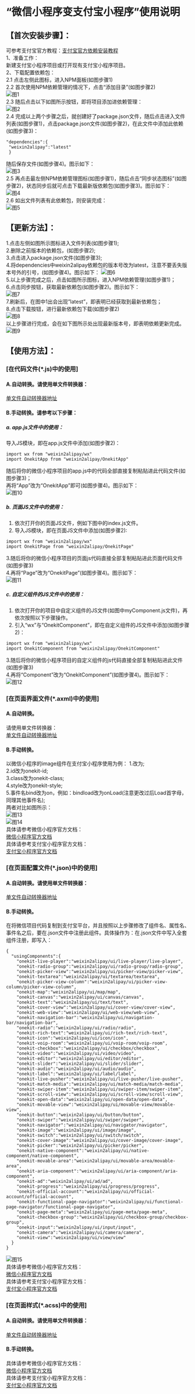 # “微信小程序变支付宝小程序”使用说明
## 【首次安装步骤】：
可参考支付宝官方教程：[支付宝官方依赖安装教程](https://opendocs.alipay.com/mini/ide/npm-manage)  
1、准备工作：  
新建支付宝小程序项目或打开现有支付宝小程序项目。  
2、下载配置依赖包：  
 2.1 点击左侧此图标，进入NPM面板(如图步骤1)  
 2.2 首次使用NPM依赖管理的情况下，点击“添加目录”(如图步骤2)  
![图1](https://github.com/www-onekit-cn/weixin2alipay/blob/8983e2658b667fc6377be70b469c8a8b8993c5f1/readme/1.png)  
2.3 随后点击以下如图所示按钮，即将项目添加进依赖管理：  
![图2](https://github.com/www-onekit-cn/weixin2alipay/blob/8983e2658b667fc6377be70b469c8a8b8993c5f1/readme/2.png)  
2.4  完成以上两个步骤之后，就创建好了package.json文件，随后点击进入文件列表(如图步骤1)，点击package.json文件(如图步骤2)，在此文件中添加此依赖(如图步骤3)：  
```
"dependencies":{  
 "weixin2alipay":"latest"  
 }
```  
随后保存文件(如图步骤4)。图示如下：  
![图3](https://github.com/www-onekit-cn/weixin2alipay/blob/8983e2658b667fc6377be70b469c8a8b8993c5f1/readme/3.png)   
2.5 再点击最左侧NPM依赖管理图标(如图步骤1)，随后点击“同步状态图标”(如图步骤2)，状态同步后就可点击下载最新版依赖包(如图步骤3)。图示如下：  
![图4](https://github.com/www-onekit-cn/weixin2alipay/blob/8983e2658b667fc6377be70b469c8a8b8993c5f1/readme/4.png)  
2.6 如出文件列表有此依赖包，则安装完成：  
![图5](https://github.com/www-onekit-cn/weixin2alipay/blob/8983e2658b667fc6377be70b469c8a8b8993c5f1/readme/5.png)  
## 【更新方法】：  
1.点击左侧如图所示图标进入文件列表(如图步骤1);  
2.删除之前版本的依赖包，(如图步骤2);  
3.点击进入package.json文件(如图步骤3);  
4.将dependencies中weixin2alipay依赖包的版本号改为latest，注意不要丢失版本号外的引号，(如图步骤4)。图示如下：  ![图6](https://github.com/www-onekit-cn/weixin2alipay/blob/8983e2658b667fc6377be70b469c8a8b8993c5f1/readme/6.png)   
5.以上步骤完成之后，点击如图所示图标，进入NPM依赖管理(如图步骤1)；  
6.点击同步按钮，获取最新依赖包(如图步骤2)。图示如下：  
![图7](https://github.com/www-onekit-cn/weixin2alipay/blob/8983e2658b667fc6377be70b469c8a8b8993c5f1/readme/7.png)   
7.刷新后，在图中1出会出现”latest”，即表明已经获取到最新依赖包；  
8.点击下载按钮，进行最新依赖包下载(如图步骤2)  
![图8](https://github.com/www-onekit-cn/weixin2alipay/blob/8983e2658b667fc6377be70b469c8a8b8993c5f1/readme/8.png)  
以上步骤进行完成，会在如下图所示处出现最新版本号，即表明依赖更新完成。  
![图9](https://github.com/www-onekit-cn/weixin2alipay/blob/8983e2658b667fc6377be70b469c8a8b8993c5f1/readme/9.png)  
## 【使用方法】：  
### [在代码文件(*.js)中的使用]  
#### A.自动转换。请使用单文件转换器：  
[单文件自动转换器地址](https://www.onekit.cn/file/weixin/alipay/code.html)  
#### B.手动转换。请参考以下步骤：  
##### a.  app.js文件中的使用：  
 导入JS模块，即在app.js文件中添加(如图步骤2)：  
```
import wx from "weixin2alipay/wx"
import OnekitApp from "weixin2alipay/OnekitApp"
```  
 随后将你的微信小程序项目的app.js中的代码全部直接复制粘贴进此代码文件(如图步骤3)；  
 再将“App”改为“OnekitApp”即可(如图步骤4)。图示如下：  
 ![图10](https://github.com/www-onekit-cn/weixin2alipay/blob/8983e2658b667fc6377be70b469c8a8b8993c5f1/readme/10.png)  
##### b. 页面JS文件中的使用：  
 1. 依次打开你的页面JS文件，例如下图中的index.js文件。  
 2. 导入JS模块，即在页面JS文件中添加(如图步骤2):  
 ```
import wx from "weixin2alipay/wx"
import OnekitPage from "weixin2alipay/OnekitPage"
 ```  
 3.随后将你的微信小程序项目的页面js代码直接全部复制粘贴进此页面代码文件(如图步骤3)  
 4.再将“Page”改为“OnekitPage”(如图步骤4)。图示如下：  
 ![图11](https://github.com/www-onekit-cn/weixin2alipay/blob/8983e2658b667fc6377be70b469c8a8b8993c5f1/readme/11.png)  
##### c. 自定义组件的JS文件中的使用：  
 1. 依次打开你的项目中自定义组件的JS文件(如图中myComponent.js文件)，再依次按照以下步骤操作。  
 2. 引入“wx”与“OnekitComponent”，即在自定义组件的JS文件中添加(如图步骤2)：  
 ```
import wx from "weixin2alipay/wx"
import OnekitComponent from "weixin2alipay/OnekitComponent"
 ```  
 3.随后将你的微信小程序项目的自定义组件的js代码直接全部复制粘贴进此文件(如图步骤3)  
 4.再将“Component”改为“OnekitComponent”(如图步骤4)。图示如下：  
 ![图12](https://github.com/www-onekit-cn/weixin2alipay/blob/8983e2658b667fc6377be70b469c8a8b8993c5f1/readme/12.png)  
### [在页面界面文件(*.axml)中的使用]  
#### A.自动转换。  
请使用单文件转换器：  
[单文件自动转换器地址](https://www.onekit.cn/file/weixin/alipay/code.html)  
#### B.手动转换。  
以微信小程序的image组件在支付宝小程序使用为例：
1.<image></image>改为<onekit-image></onekit-image>;  
2.id改为onekit-id;  
3.class改为onekit-class;  
4.style改为onekit-style;  
5.事件名bind改为on，例如：bindload改为onLoad(注意更改过后Load首字母，同理其他事件名);  
两者对比如图所示：  
![图13](https://github.com/www-onekit-cn/weixin2alipay/blob/8983e2658b667fc6377be70b469c8a8b8993c5f1/readme/13.png)  
![图14](https://github.com/www-onekit-cn/weixin2alipay/blob/8983e2658b667fc6377be70b469c8a8b8993c5f1/readme/14.png)  
具体请参考微信小程序官方文档：  
[微信小程序官方文档](https://developers.weixin.qq.com/miniprogram/dev/reference/wxml/)  
具体请参考支付宝小程序官方文档：  
[支付宝小程序官方文档](https://opendocs.alipay.com/mini/framework/axml)  
### [在页面配置文件(*.json)中的使用]  
#### A.自动转换。请使用单文件转换器：  
[单文件自动转换器地址](https://www.onekit.cn/file/weixin/alipay/code.html)  
#### B.手动转换。  
在将微信项目代码复制到支付宝平台，并且按照以上步骤修改了组件名、属性名、事件名之后，要在.json文件中注册此组件。具体操作为：在.json文件中写入全套组件注册，即写入：
```
{
  "usingComponents":{
    "onekit-live-player":"weixin2alipay/ui/live-player/live-player",
    "onekit-radio-group":"weixin2alipay/ui/radio-group/radio-group",
    "onekit-picker-view":"weixin2alipay/ui/picker-view/picker-view",
    "onekit-textarea":"weixin2alipay/ui/textarea/textarea",
    "onekit-picker-view-column":"weixin2alipay/ui/picker-view-column/picker-view-column",
    "onekit-map":"weixin2alipay/ui/map/map",
    "onekit-canvas":"weixin2alipay/ui/canvas/canvas",
    "onekit-text":"weixin2alipay/ui/text/text",
    "onekit-cover-view":"weixin2alipay/ui/cover-view/cover-view",
    "onekit-web-view":"weixin2alipay/ui/web-view/web-view",
    "onekit-navigation-bar":"weixin2alipay/ui/navigation-bar/navigation-bar",
    "onekit-radio":"weixin2alipay/ui/radio/radio",
    "onekit-rich-text":"weixin2alipay/ui/rich-text/rich-text",
    "onekit-icon":"weixin2alipay/ui/icon/icon",
    "onekit-voip-room":"weixin2alipay/ui/voip-room/voip-room",
    "onekit-checkbox":"weixin2alipay/ui/checkbox/checkbox",
    "onekit-video":"weixin2alipay/ui/video/video",
    "onekit-editor":"weixin2alipay/ui/editor/editor",
    "onekit-slider":"weixin2alipay/ui/slider/slider",
    "onekit-audio":"weixin2alipay/ui/audio/audio",
    "onekit-label":"weixin2alipay/ui/label/label",
    "onekit-live-pusher":"weixin2alipay/ui/live-pusher/live-pusher",
    "onekit-match-media":"weixin2alipay/ui/match-media/match-media",
    "onekit-swiper-item":"weixin2alipay/ui/swiper-item/swiper-item",
    "onekit-scroll-view":"weixin2alipay/ui/scroll-view/scroll-view",
    "onekit-open-data":"weixin2alipay/ui/open-data/open-data",
    "onekit-movable-view":"weixin2alipay/ui/movable-view/movable-view",
    "onekit-button":"weixin2alipay/ui/button/button",
    "onekit-swiper":"weixin2alipay/ui/swiper/swiper",
    "onekit-navigator":"weixin2alipay/ui/navigator/navigator",
    "onekit-image":"weixin2alipay/ui/image/image",
    "onekit-switch":"weixin2alipay/ui/switch/switch",
    "onekit-cover-image":"weixin2alipay/ui/cover-image/cover-image",
    "onekit-picker":"weixin2alipay/ui/picker/picker",
    "onekit-native-component":"weixin2alipay/ui/native-component/native-component",
    "onekit-movable-area":"weixin2alipay/ui/movable-area/movable-area",
    "onekit-aria-component":"weixin2alipay/ui/aria-component/aria-component",
    "onekit-ad":"weixin2alipay/ui/ad/ad",
    "onekit-progress":"weixin2alipay/ui/progress/progress",
    "onekit-official-account":"weixin2alipay/ui/official-account/official-account",
    "onekit-functional-page-navigator":"weixin2alipay/ui/functional-page-navigator/functional-page-navigator",
    "onekit-page-meta":"weixin2alipay/ui/page-meta/page-meta",
    "onekit-checkbox-group":"weixin2alipay/ui/checkbox-group/checkbox-group",
    "onekit-input":"weixin2alipay/ui/input/input",
    "onekit-camera":"weixin2alipay/ui/camera/camera",
    "onekit-view":"weixin2alipay/ui/view/view"
  }
}
```  
![图15](https://github.com/www-onekit-cn/weixin2alipay/blob/8983e2658b667fc6377be70b469c8a8b8993c5f1/readme/15.png)  
具体请参考微信小程序官方文档：  
[微信小程序官方文档](https://developers.weixin.qq.com/miniprogram/dev/reference/configuration/page.html)  
具体请参考支付宝小程序官方文档：  
[支付宝小程序官方文档](https://opendocs.alipay.com/mini/framework/page-json)  
### [在页面样式(*.acss)中的使用]  
#### A.自动转换。请使用单文件转换器：  
[单文件自动转换器地址](https://www.onekit.cn/file/weixin/alipay/code.html)  
#### B.手动转换。  
具体请参考微信小程序官方文档：  
[微信小程序官方文档](https://developers.weixin.qq.com/miniprogram/dev/reference/wxs/)  
具体请参考支付宝小程序官方文档：  
[支付宝小程序官方文档](https://opendocs.alipay.com/mini/framework/acss)  
